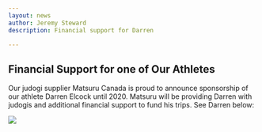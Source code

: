 ```yaml
---
layout: news
author: Jeremy Steward
description: Financial support for Darren

---
```


## Financial Support for one of Our Athletes

Our judogi supplier Matsuru Canada is proud to announce sponsorship of our
athlete Darren Elcock until 2020. Matsuru will be providing Darren with judogis
and additional financial support to fund his trips. See Darren below:

<div class='is-center pure-g l-box-lrg pure-u-1'>
<img class='news-img' src='{{ site.baseurl }}/img/darren_sponsor.jpg' />
</div>
